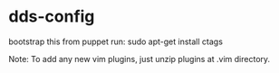 dds-config
==========

bootstrap this from puppet
run: sudo apt-get install ctags

Note: To add any new vim plugins, just unzip plugins at .vim directory.
